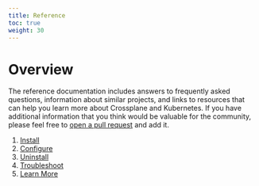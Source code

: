 ```yaml
---
title: Reference
toc: true
weight: 30
---
```


# Overview

The reference documentation includes answers to frequently asked questions,
information about similar projects, and links to resources that can help you
learn more about Crossplane and Kubernetes. If you have additional information
that you think would be valuable for the community, please feel free to [open a
pull request] and add it.

1. [Install]
1. [Configure]
1. [Uninstall]
1. [Troubleshoot]
1. [Learn More]

<!-- Named Links -->

[open a pull request]: https://github.com/crossplane/crossplane/compare
[Install]: install.md
[Configure]: configure.md
[Uninstall]: uninstall.md
[Troubleshoot]: troubleshoot.md
[Learn More]: learn_more.md
